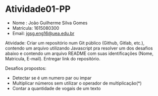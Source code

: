 # Atividade01-PP
* Nome : João Guilherme Silva Gomes
* Matrícula: 1615080300
* Email: jgsg.eng16@uea.edu.br

Atividade: Criar um repositório num Git público (Github, Gitlab, etc.), contendo um arquivo utilizando Javascript pra resolver um dos desafios abaixo e contendo um arquivo README com suas identificações (Nome, Matricula, E-mail). Entregar link do repositório.

Desafios propostos:
* Detectar se é um numero par ou impar
* Multiplicar números sem utilizar o operador de multiplicação(*)
* Contar a quantidade de vogais de um texto
